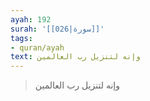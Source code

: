 ```yaml
---
ayah: 192
surah: '[[026|سورة]]'
tags:
- quran/ayah
text: وإنه لتنزيل رب العالمين
---
```

> وإنه لتنزيل رب العالمين
